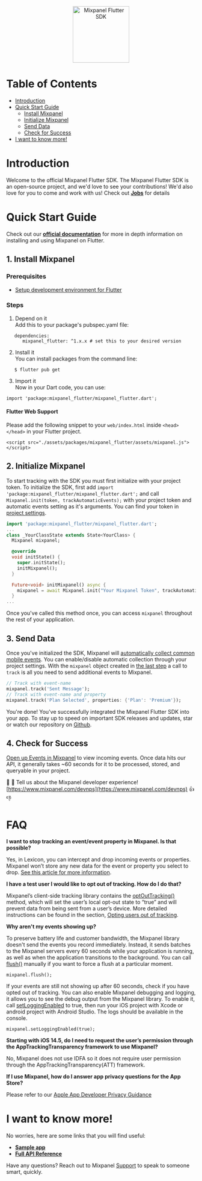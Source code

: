


<div align="center" style="text-align: center">
  <img src="https://user-images.githubusercontent.com/71290498/231855731-2d3774c3-dc41-4595-abfb-9c49f5f84103.png" alt="Mixpanel Flutter SDK" height="150"/>
</div>


# Table of Contents

<!-- MarkdownTOC -->
- [Introduction](#introduction)
- [Quick Start Guide](#quick-start-guide)
    - [Install Mixpanel](#1-install-mixpanel)
    - [Initialize Mixpanel](#2-initialize-mixpanel)
    - [Send Data](#3-send-data)
    - [Check for Success](#4-check-for-success)
- [I want to know more!](#i-want-to-know-more)

<!-- /MarkdownTOC -->


# Introduction
Welcome to the official Mixpanel Flutter SDK.
The Mixpanel Flutter SDK is an open-source project, and we'd love to see your contributions!
We'd also love for you to come and work with us! Check out **[Jobs](https://mixpanel.com/jobs/#openings)** for details

# Quick Start Guide

Check out our **[official documentation](https://developer.mixpanel.com/docs/flutter)** for more in depth information on installing and using Mixpanel on Flutter.

## 1. Install Mixpanel
### Prerequisites
- [Setup development environment for Flutter](https://flutter.dev/docs/get-started/install)
### Steps
1. Depend on it  \
Add this to your package's pubspec.yaml file:
```
   dependencies:
      mixpanel_flutter: ^1.x.x # set this to your desired version
```
2. Install it \
You can install packages from the command line:
```
   $ flutter pub get
```
3. Import it \
Now in your Dart code, you can use:
```
import 'package:mixpanel_flutter/mixpanel_flutter.dart';
```
#### Flutter Web Support
Please add the following snippet to your `web/index.html` inside  `<head></head>` in your Flutter project.
```
<script src="./assets/packages/mixpanel_flutter/assets/mixpanel.js"></script>
```
## 2. Initialize Mixpanel
To start tracking with the SDK you must first initialize with your project token. To initialize the SDK, first add `import 'package:mixpanel_flutter/mixpanel_flutter.dart';` and call `Mixpanel.init(token, trackAutomaticEvents);` with your project token and automatic events setting as it's arguments. You can find your token in [project settings](https://mixpanel.com/settings/project).
```dart
import 'package:mixpanel_flutter/mixpanel_flutter.dart';
...
class _YourClassState extends State<YourClass> {
  Mixpanel mixpanel;

  @override
  void initState() {
    super.initState();
    initMixpanel();
  }

  Future<void> initMixpanel() async {
    mixpanel = await Mixpanel.init("Your Mixpanel Token", trackAutomaticEvents: true);
  }
...
```
Once you've called this method once, you can access `mixpanel` throughout the rest of your application.

## 3. Send Data
Once you've initialized the SDK, Mixpanel will <a href="https://mixpanel.com/help/questions/articles/which-common-mobile-events-can-mixpanel-collect-on-my-behalf-automatically" target="_blank">automatically collect common mobile events</a>. You can enable/disable automatic collection through your project settings.
With the `mixpanel` object created in [the last step](#2-initialize-mixpanel) a call to `track` is all you need to send additional events to Mixpanel.
```dart
// Track with event-name
mixpanel.track('Sent Message');
// Track with event-name and property
mixpanel.track('Plan Selected', properties: {'Plan': 'Premium'});
```
You're done! You've successfully integrated the Mixpanel Flutter SDK into your app. To stay up to speed on important SDK releases and updates, star or watch our repository on [Github](https://github.com/mixpanel/mixpanel-flutter).
## 4. Check for Success
[Open up Events in Mixpanel](https://mixpanel.com/report/events)  to view incoming events.
Once data hits our API, it generally takes ~60 seconds for it to be processed, stored, and queryable in your project.

👋 👋  Tell us about the Mixpanel developer experience! [https://www.mixpanel.com/devnps](https://www.mixpanel.com/devnps) 👍  👎

# FAQ

**I want to stop tracking an event/event property in Mixpanel. Is that possible?**

Yes, in Lexicon, you can intercept and drop incoming events or properties. Mixpanel won’t store any new data for the event or property you select to drop.  [See this article for more information](https://help.mixpanel.com/hc/en-us/articles/360001307806#dropping-events-and-properties).

**I have a test user I would like to opt out of tracking. How do I do that?**

Mixpanel’s client-side tracking library contains the  [optOutTracking()](https://mixpanel.github.io/mixpanel-flutter/mixpanel_flutter/Mixpanel/optOutTracking.html)  method, which will set the user’s local opt-out state to “true” and will prevent data from being sent from a user’s device. More detailed instructions can be found in the section,  [Opting users out of tracking](https://developer.mixpanel.com/docs/flutter#opting-users-out-of-tracking).

**Why aren't my events showing up?**

To preserve battery life and customer bandwidth, the Mixpanel library doesn't send the events you record immediately. Instead, it sends batches to the Mixpanel servers every 60 seconds while your application is running, as well as when the application transitions to the background. You can call  [flush()](https://mixpanel.github.io/mixpanel-flutter/mixpanel_flutter/Mixpanel/flush.html)  manually if you want to force a flush at a particular moment.

```
mixpanel.flush();
```

If your events are still not showing up after 60 seconds, check if you have opted out of tracking. You can also enable Mixpanel debugging and logging, it allows you to see the debug output from the Mixpanel library. To enable it, call  [setLoggingEnabled](https://mixpanel.github.io/mixpanel-flutter/mixpanel_flutter/Mixpanel/setLoggingEnabled.html)  to true, then run your iOS project with Xcode or android project with Android Studio. The logs should be available in the console.

```
mixpanel.setLoggingEnabled(true);
```

**Starting with iOS 14.5, do I need to request the user’s permission through the AppTrackingTransparency framework to use Mixpanel?**

No, Mixpanel does not use IDFA so it does not require user permission through the AppTrackingTransparency(ATT) framework.

**If I use Mixpanel, how do I answer app privacy questions for the App Store?**

Please refer to our  [Apple App Developer Privacy Guidance](https://mixpanel.com/legal/app-store-privacy-details/)

# I want to know more!

No worries, here are some links that you will find useful:
* **[Sample app](https://github.com/mixpanel/mixpanel-flutter/tree/main/example)**
* **[Full API Reference](https://developer.mixpanel.com/docs/flutter)**

Have any questions? Reach out to Mixpanel [Support](https://help.mixpanel.com/hc/en-us/requests/new) to speak to someone smart, quickly.
